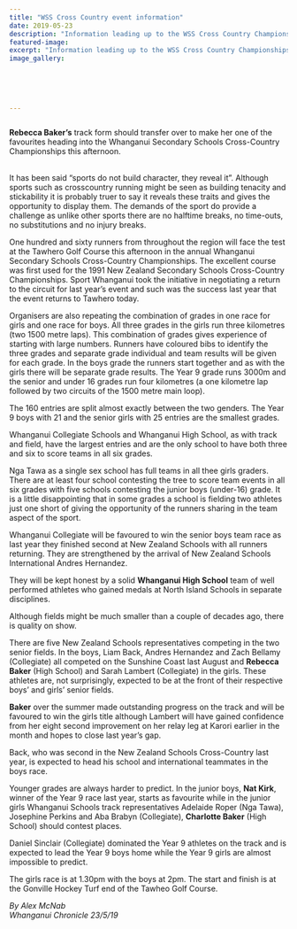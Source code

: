```yaml
---
title: "WSS Cross Country event information"
date: 2019-05-23
description: "Information leading up to the WSS Cross Country Championships on Thursday 23 May."
featured-image: 
excerpt: "Information leading up to the WSS Cross Country Championships on Thursday 23 May."
image_gallery:
    
    
    
    
    
---
```


<p><img src="https://i.prcdn.co/img?regionKey=L38BnF4VB4nGluML9lFR1w%3d%3d" alt="" /></p>
<p><strong>Rebecca Baker&rsquo;s</strong> track form should transfer over to make her one of the favourites heading into the Whanganui Secondary Schools Cross-Country Championships this afternoon.</p>
<div data-bind="foreach: articleBlocks">
<p data-bind="text: $data"><br />It has been said &ldquo;sports do not build character, they reveal it&rdquo;. Although sports such as crosscountry running might be seen as building tenacity and stickability it is probably truer to say it reveals these traits and gives the opportunity to display them. The demands of the sport do provide a challenge as unlike other sports there are no halftime breaks, no time-outs, no substitutions and no injury breaks.</p>
<p data-bind="text: $data">One hundred and sixty runners from throughout the region will face the test at the Tawhero Golf Course this afternoon in the annual Whanganui Secondary Schools Cross-Country Championships. The excellent course was first used for the 1991 New Zealand Secondary Schools Cross-Country Championships. Sport Whanganui took the initiative in negotiating a return to the circuit for last year&rsquo;s event and such was the success last year that the event returns to Tawhero today.</p>
<p data-bind="text: $data">Organisers are also repeating the combination of grades in one race for girls and one race for boys. All three grades in the girls run three kilometres (two 1500 metre laps). This combination of grades gives experience of starting with large numbers. Runners have coloured bibs to identify the three grades and separate grade individual and team results will be given for each grade. In the boys grade the runners start together and as with the girls there will be separate grade results. The Year 9 grade runs 3000m and the senior and under 16 grades run four kilometres (a one kilometre lap followed by two circuits of the 1500 metre main loop).</p>
<p data-bind="text: $data">The 160 entries are split almost exactly between the two genders. The Year 9 boys with 21 and the senior girls with 25 entries are the smallest grades.</p>
<p data-bind="text: $data">Whanganui Collegiate Schools and Whanganui High School, as with track and field, have the largest entries and are the only school to have both three and six to score teams in all six grades.</p>
<p data-bind="text: $data">Nga Tawa as a single sex school has full teams in all thee girls graders. There are at least four school contesting the tree to score team events in all six grades with five schools contesting the junior boys (under-16) grade. It is a little disappointing that in some grades a school is fielding two athletes just one short of giving the opportunity of the runners sharing in the team aspect of the sport.</p>
<p data-bind="text: $data">Whanganui Collegiate will be favoured to win the senior boys team race as last year they finished second at New Zealand Schools with all runners returning. They are strengthened by the arrival of New Zealand Schools International Andres Hernandez.</p>
<p data-bind="text: $data">They will be kept honest by a solid <strong>Whanganui High School</strong> team of well performed athletes who gained medals at North Island Schools in separate disciplines.</p>
<p data-bind="text: $data">Although fields might be much smaller than a couple of decades ago, there is quality on show.</p>
<p data-bind="text: $data">There are five New Zealand Schools representatives competing in the two senior fields. In the boys, Liam Back, Andres Hernandez and Zach Bellamy (Collegiate) all competed on the Sunshine Coast last August and <strong>Rebecca Baker</strong> (High School) and Sarah Lambert (Collegiate) in the girls. These athletes are, not surprisingly, expected to be at the front of their respective boys&rsquo; and girls&rsquo; senior fields.</p>
<p data-bind="text: $data"><strong>Baker</strong> over the summer made outstanding progress on the track and will be favoured to win the girls title although Lambert will have gained confidence from her eight second improvement on her relay leg at Karori earlier in the month and hopes to close last year&rsquo;s gap.</p>
<p data-bind="text: $data">Back, who was second in the New Zealand Schools Cross-Country last year, is expected to head his school and international teammates in the boys race.</p>
<p data-bind="text: $data">Younger grades are always harder to predict. In the junior boys, <strong>Nat Kirk</strong>, winner of the Year 9 race last year, starts as favourite while in the junior girls Whanganui Schools track representatives Adelaide Roper (Nga Tawa), Josephine Perkins and Aba Brabyn (Collegiate), <strong>Charlotte Baker</strong> (High School) should contest places.</p>
<p data-bind="text: $data">Daniel Sinclair (Collegiate) dominated the Year 9 athletes on the track and is expected to lead the Year 9 boys home while the Year 9 girls are almost impossible to predict.</p>
<p data-bind="text: $data">The girls race is at 1.30pm with the boys at 2pm. The start and finish is at the Gonville Hockey Turf end of the Tawheo Golf Course.&nbsp;</p>
<p data-bind="text: $data"><em>By Alex McNab</em><br /><em>Whanganui Chronicle 23/5/19</em></p>
</div>

